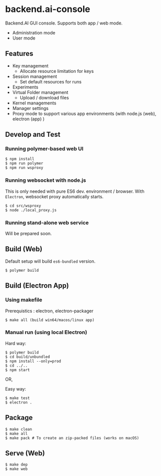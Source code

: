 # backend.ai-console

Backend.AI GUI console. Supports both app / web mode.

 * Administration mode
 * User mode

## Features
 * Key management
    * Allocate resource limitation for keys
 * Session management
    * Set default resources for runs
 * Experiments
 * Virtual Folder management
    * Upload  / download files
 * Kernel managements
 * Manager settings
 * Proxy mode to support various app environments (with node.js (web), electron (app) )

## Develop and Test

### Running polymer-based web UI

```
$ npm install
$ npm run polymer
$ npm run wsproxy
```


### Running websocket with node.js

This is only needed with pure ES6 dev. environment / browser. With `Electron`, websocket proxy automatically starts.

```
$ cd src/wsproxy
$ node ./local_proxy.js
```

### Running stand-alone web service

Will be prepared soon.

## Build (Web)

Default setup will build `es6-bundled` version.

```
$ polymer build
```

## Build (Electron App)

### Using makefile

Prerequistics : electron, electron-packager

```
$ make all (build win64/macos/linux app)
```

### Manual run (using local Electron)

Hard way:
```
$ polymer build
$ cd build/unbundled
$ npm install --only=prod
$ cd ../..
$ npm start
```

OR,

Easy way:

```
$ make test
$ electron .
```


## Package

```
$ make clean
$ make all
$ make pack # To create an zip-packed files (works on macOS)
```

## Serve (Web)

```
$ make dep
$ make web
```
